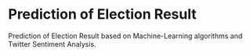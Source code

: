 #  Prediction of Election Result
 Prediction of Election Result based on Machine-Learning algorithms  and Twitter Sentiment Analysis.
